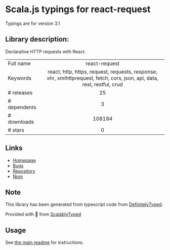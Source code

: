 
# Scala.js typings for react-request

Typings are for version 3.1

## Library description:
Declarative HTTP requests with React.

|                    |                 |
| ------------------ | :-------------: |
| Full name          | react-request |
| Keywords           | react, http, https, request, requests, response, xhr, xmlhttprequest, fetch, cors, json, api, data, rest, restful, crud |
| # releases         | 25 |
| # dependents       | 3 |
| # downloads        | 108184 |
| # stars            | 0 |

## Links
- [Homepage](https://github.com/jamesplease/react-request#readme)
- [Bugs](https://github.com/jamesplease/react-request/issues)
- [Repository](https://github.com/jamesplease/react-request)
- [Npm](https://www.npmjs.com/package/react-request)
    


## Note
This library has been generated from typescript code from [DefinitelyTyped](https://definitelytyped.org).

Provided with :purple_heart: from [ScalablyTyped](https://github.com/oyvindberg/ScalablyTyped)

## Usage
See [the main readme](../../readme.md) for instructions.


